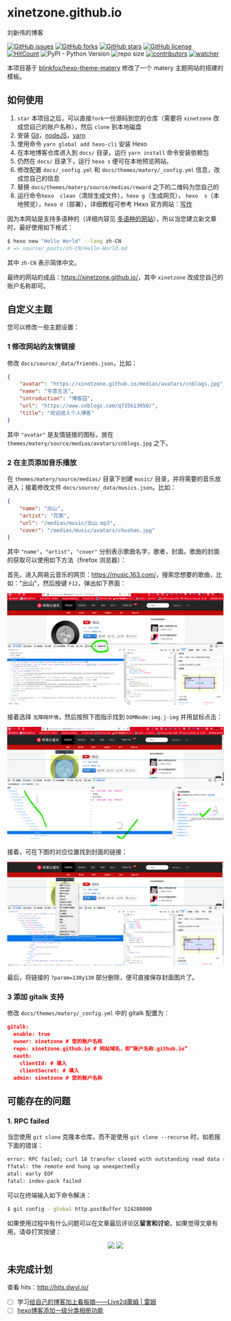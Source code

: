 # xinetzone.github.io

刘新伟的博客

[![GitHub issues](https://img.shields.io/github/issues/xinetzone/xinetzone.github.io)](https://github.com/xinetzone/xinetzone.github.io/issues) [![GitHub forks](https://img.shields.io/github/forks/xinetzone/xinetzone.github.io)](https://github.com/xinetzone/xinetzone.github.io/network) [![GitHub stars](https://img.shields.io/github/stars/xinetzone/xinetzone.github.io)](https://github.com/xinetzone/xinetzone.github.io/stargazers) [![GitHub license](https://img.shields.io/github/license/xinetzone/xinetzone.github.io)](https://github.com/xinetzone/xinetzone.github.io/blob/master/LICENSE) [![HitCount](http://hits.dwyl.io/xinetzone/xinetzone.github.io.svg)](http://hits.dwyl.io/xinetzone/xinetzone.github.io) ![PyPI - Python Version](https://img.shields.io/pypi/pyversions/cv) ![repo size](https://img.shields.io/github/repo-size/xinetzone/xinetzone.github.io.svg) [![contributors](https://img.shields.io/github/contributors/xinetzone/xinetzone.github.io.svg)](https://github.com/xinetzone/xinetzone.github.io/graphs/contributors) [![watcher](https://img.shields.io/github/watchers/xinetzone/xinetzone.github.io.svg)](https://github.com/xinetzone/xinetzone.github.io/watchers)

本项目基于 [blinkfox/hexo-theme-matery](https://github.com/blinkfox/hexo-theme-matery) 修改了一个 matery 主题网站的搭建的模板。

## 如何使用

1. `star` 本项目之后，可以直接`fork`一份源码到您的仓库（需要将 `xinetzone` 改成您自己的账户名称），然后  `clone` 到本地磁盘
2. 安装 [Git](https://git-scm.com/downloads)，[nodeJS](https://nodejs.org/en/)，[yarn](https://yarnpkg.com/en/docs/install#windows-stable)
3. 使用命令 `yarn global add hexo-cli` 安装 Hexo
4. 在本地博客仓库进入到 `docs/` 目录，运行 `yarn install` 命令安装依赖包
5. 仍然在 `docs/` 目录下，运行 `hexo s` 便可在本地预览网站。
6. 修改配置 `docs/_config.yml` 和 `docs/themes/matery/_config.yml` 信息，改成您自己的信息
7. 替换 `docs/themes/matery/source/medias/reward` 之下的二维码为您自己的
8. 运行命令`hexo  clean`（清除生成文件），`hexo g`（生成网页）， `hexo  s`（本地预览），`hexo d`（部署），详细教程可参考 Hexo 官方网站：[写作](https://hexo.io/zh-cn/docs/writing)

因为本网站是支持多语种的（详细内容见 [多语种的网站](https://hexo.io/zh-cn/docs/permalinks.html)），所以当您建立新文章时，最好使用如下格式：

```sh
$ hexo new "Hello World" --lang zh-CN
# => source/_posts/zh-CN/Hello-World.md
```

其中 `zh-CN` 表示简体中文。

最终的网站的成品：<https://xinetzone.github.io/>，其中 `xinetzone` 改成您自己的账户名称即可。

## 自定义主题

您可以修改一些主题设置：

### 1 修改网站的友情链接

修改 `docs/source/_data/friends.json`，比如：

```json
{
    "avatar": "https://xinetzone.github.io/medias/avatars/cnblogs.jpg",
    "name": "写意生活",
    "introduction": "博客园",
    "url": "https://www.cnblogs.com/q735613050/",
    "title": "欢迎进入个人博客"
}
```

其中 `"avatar"` 是友情链接的图标，放在 `themes/matery/source/medias/avatars/cnblogs.jpg` 之下。

### 2 在主页添加音乐播放

在 `themes/matery/source/medias/` 目录下创建 `music/` 目录，并将需要的音乐放进入；接着修改文件 `docs/source/_data/musics.json`。比如：

```json
{
    "name": "出山",
    "artist": "花粥",
    "url": "/medias/music/出山.mp3",
    "cover": "/medias/music/avatars/chushan.jpg"
}
```

其中 `"name"`，`"artist"`，`"cover"` 分别表示歌曲名字，歌者，封面。歌曲的封面的获取可以使用如下方法（firefox 浏览器）：

首先，进入网易云音乐的网页：<https://music.163.com/>，搜索您想要的歌曲，比如："出山"，然后按键 `F12`，弹出如下界面：

![网易云音乐的网页搜索“出山”](images/cover.png)

接着选择 `无障碍环境`，然后按照下图指示找到 `DOMNode:img.j-img` 并用鼠标点击：

![找到 DOMNode:img.j-img](images/loc.png)

接着，可在下图的对应位置找到封面的链接：

![获取封面的链接](images/link.png)

最后，将链接的 `?param=130y130` 部分删除，便可直接保存封面图片了。

### 3  添加 gitalk 支持

修改 `docs/themes/matery/_config.yml` 中的 gitalk 配置为：

```json
gitalk:
  enable: true
  owner: xinetzone # 您的账户名称
  repo: xinetzone.github.io # 网站域名，即“账户名称.github.io”
  oauth:
    clientId: # 填入
    clientSecret: # 填入
  admin: xinetzone # 您的账户名称
```

## 可能存在的问题

### 1. RPC failed

当您使用 `git clone` 克隆本仓库，而不是使用 `git clone --recurse` 时，如若报下面的错误：

```sh
error: RPC failed; curl 18 transfer closed with outstanding read data remaining
ffatal: the remote end hung up unexpectedly
atal: early EOF
fatal: index-pack failed
```

可以在终端输入如下命令解决：

```sh
$ git config --global http.postBuffer 524288000
```

如果使用过程中有什么问题可以在文章最后评论区**留言和讨论**，如果觉得文章有用，请:smile:打赏按键：

<p align="center">
<img width="100" src="https://xinetzone.github.io/medias/reward/alipay.jpg">
<img width="100" src="https://xinetzone.github.io/medias/reward/wechat.png">

## 未完成计划

查看 hits：<http://hits.dwyl.io/>

- [ ] 学习[给自己的博客加上看板娘——Live2d蕾姆 | 雷姆](https://zhuanlan.zhihu.com/p/35351118)
- [ ] [hexo博客添加一级分类相册功能](https://liyangzone.com/2019/07/22/hexo博客添加一级分类相册/)
